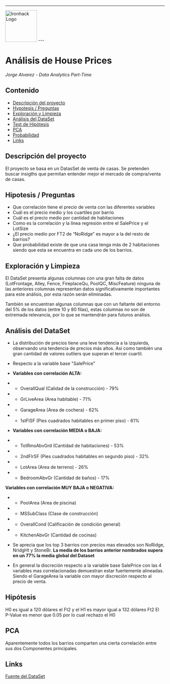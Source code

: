 
---
<img src="https://bit.ly/2VnXWr2" alt="Ironhack Logo" width="100"/>
---

# Análisis de House Prices
*Jorge Alvarez - Data Analytics Part-Time*

## Contenido
- [Descripción del proyecto](#description)
- [Hypotesis / Preguntas](#question)
- [Exploración y Limpieza](#exp_clean)
- [Análisis del DataSet](#analytics)
- [Test de Hipótesis](#h_test)
- [PCA](#pca)
- [Probabilidad](#)
- [Links](#link)

<a name="description"></a>
## Descripción del proyecto

El proyecto se basa en un DatasSet de venta de casas. Se pretenden buscar insigths que permitan entender mejor el mercado de compra/venta de casas.

<a name="question"></a>
## Hipotesis / Preguntas
- Que correlación tiene el precio de venta con las diferentes variables
- Cuál es el precio medio y los cuartiles por barrio
- Cuál es el precio medio por cantidad de habitaciones
- Como es la correlación y la línea regresión entre el SalePrice y el LotSize
- ¿El precio medio por FT2 de “NoRidge” es mayor a la del resto de barrios?
- Que probabilidad existe de que una casa tenga más de 2 habitaciones siendo que esta se encuentra en cada uno de los barrios.

<a name="exp_clean"></a>
## Exploración y Limpieza

El DataSet presenta algunas columnas con una gran falta de datos (LotFrontage, Alley, Fence, FireplaceQu, PoolQC, MiscFeature) ninguna de las anteriores columnas representan datos significativamente importantes para este análisis, por esta razón serán eliminadas.

También se encuentran algunas columnas que con un faltante del entorno del 5% de los datos (entre 10 y 80 filas), estas columnas no son de extremada relevancia, por lo que se mantendrán para futuros análisis.

<a name="analytics"></a>
## Análisis del  DataSet

- La distribución de precios tiene una leve tendencia a la izquierda, observando una tendencia de precios más altos. Así como también una gran cantidad de valores outliers que superan el tercer cuartil.

- Respecto a la variable base "SalePrice" 

- **Variables con correlación ALTA:** 
- - OverallQual (Calidad de la construcción) - 79%
- - GrLiveArea (Area habitable) - 71%
- - GarageArea (Area de cochera) - 62%
- - 1stFlSF (Pies cuadrados habitables en primer piso) - 61%

- **Variables con correlación MEDIA o BAJA:**
- - TotRmsAbvGrd (Cantidad de habitaciones) - 53%
- - 2ndFlrSF (Pies cuadrados habitables en segundo piso) - 32%
- - LotArea (Area de terreno) - 26%
- - BedroomAbvGr (Cantidad de baños) - 17%

**Variables con correlación MUY BAJA o NEGATIVA:**
- - PoolArea (Area de piscina)
- - MSSubClass (Clase de construcción)
- - OverallCond (Calificación de condición general)
- - KitchenAbvGr (Cantidad de cocinas)

- Se aprecia que los top 3 barrios con precios mas elevados son NoRidge, NridgHt y StoneBr. **La media de los barrios anterior nombrados supera en un 77% la media global del Dataset**

- En general la discreción respecto a la variable base SalePrice con las 4 variables mas correlacionadas demuestran estar fuertemente alineadas. Siendo el GarageArea la variable con mayor discreción respecto al precio de venta.

<a name="h_test"></a>
## Hipótesis
H0 es igual a 120 dólares el Ft2 y el H1 es mayor igual a 132 dólares Ft2
El P-Value es menor que 0.05 por lo cual rechazo el H0

<a name="pca"></a>
## PCA
Aparentemente todos los barrios comparten una cierta correlación entre sus dos Componentes principales.

<a name="link"></a>
## Links
[Fuente del DataSet](https://www.kaggle.com/c/house-prices-advanced-regression-techniques/data)

